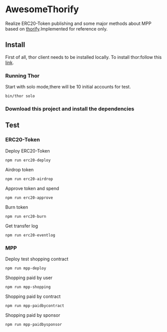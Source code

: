 # AwesomeThorify

Realize ERC20-Token publishing and some major methods about MPP based on [thorify](https://github.com/vechain/thorify).Implemented for reference only.

## Install

First of all, thor client needs to be installed locally. To install thor:follow this [link](https://github.com/vechain/thor). 

### Running Thor

Start with solo mode,there will be 10 initial accounts for test.

```
bin/thor solo
```

### Download this project and install the dependencies

## Test

### ERC20-Token

Deploy ERC20-Token
```
npm run erc20-deploy
```

Airdrop token
```
npm run erc20-airdrop
```

Approve token and spend
```
npm run erc20-approve
```

Burn token
```
npm run erc20-burn
```

Get transfer log
```
npm run erc20-eventlog
```
### MPP

Deploy test shopping contract
```
npm run mpp-deploy
```

Shopping paid by user
```
npm run mpp-shopping
```

Shopping paid by contract
```
npm run mpp-paidbycontract
```

Shopping paid by sponsor
```
npm run mpp-paidbysponsor
```


